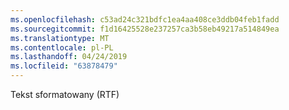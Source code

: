 ```yaml
---
ms.openlocfilehash: c53ad24c321bdfc1ea4aa408ce3ddb04feb1fadd
ms.sourcegitcommit: f1d16425528e237257ca3b58eb49217a514849ea
ms.translationtype: MT
ms.contentlocale: pl-PL
ms.lasthandoff: 04/24/2019
ms.locfileid: "63878479"
---
```

Tekst sformatowany (RTF)